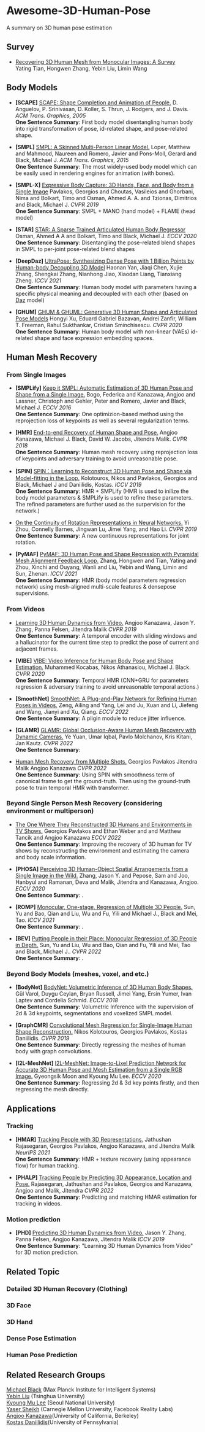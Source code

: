 # Awesome-3D-Human-Pose
A summary on 3D human pose estimation

## Survey
* [Recovering 3D Human Mesh from Monocular Images: A Survey](https://arxiv.org/abs/2203.01923)</br>
Yating Tian, Hongwen Zhang, Yebin Liu, Limin Wang</br>

## Body Models
* **\[SCAPE\]** [SCAPE: Shape Completion and Animation of People.](https://ai.stanford.edu/~drago/Papers/shapecomp.pdf) D. Anguelov, P. Srinivasan, D. Koller, S. Thrun, J. Rodgers, and J. Davis. *ACM Trans. Graphics, 2005* </br>
**One Sentence Summary**: First body model disentangling human body into rigid transformation of pose, id-related shape, and pose-related shape.

* **\[SMPL\]** [SMPL: A Skinned Multi-Person Linear Model.](https://smpl.is.tue.mpg.de) Loper, Matthew and Mahmood, Naureen and Romero, Javier and Pons-Moll, Gerard and Black, Michael J. *ACM Trans. Graphics, 2015* </br>
**One Sentence Summary**: The most widely-used body model which can be easily used in rendering engines for animation (with bones).

* **\[SMPL-X\]** [Expressive Body Capture: 3D Hands, Face, and Body from a Single Image](https://smpl-x.is.tue.mpg.de/) Pavlakos, Georgios and Choutas, Vasileios and Ghorbani, Nima and Bolkart, Timo and Osman, Ahmed A. A. and Tzionas, Dimitrios and Black, Michael J. *CVPR 2019* </br>
**One Sentence Summary**: SMPL + MANO (hand model) + FLAME (head model)

* **\[STAR\]** [STAR: A Sparse Trained Articulated Human Body Regressor](https://star.is.tue.mpg.de) Osman, Ahmed A A and Bolkart, Timo and Black, Michael J. *ECCV 2020* </br>
**One Sentence Summary**: Disentangling the pose-related blend shapes in SMPL to per-joint pose-related blend shapes

* **\[DeepDaz\]** [UltraPose: Synthesizing Dense Pose with 1 Billion Points by Human-body Decoupling 3D Model](https://github.com/MomoAILab/ultrapose) Haonan Yan, Jiaqi Chen, Xujie Zhang, Shengkai Zhang, Nianhong Jiao, Xiaodan Liang, Tianxiang Zheng. *ICCV 2021* </br>
**One Sentence Summary**: Human body model with parameters having a specific physical meaning and decoupled with each other (based on [Daz](https://www.daz3d.com/) model)

* **\[GHUM\]** [GHUM & GHUML: Generative 3D Human Shape and Articulated Pose Models](https://openaccess.thecvf.com/content_CVPR_2020/papers/Xu_GHUM__GHUML_Generative_3D_Human_Shape_and_Articulated_Pose_CVPR_2020_paper.pdf) Hongyi Xu, Eduard Gabriel Bazavan, Andrei Zanfir, William T. Freeman, Rahul Sukthankar, Cristian Sminchisescu. *CVPR 2020* </br>
**One Sentence Summary**: Human body model with non-linear (VAEs) id-related shape and face expression embedding spaces.

## Human Mesh Recovery

### From Single Images

* **\[SMPLify\]** [Keep it SMPL: Automatic Estimation of 3D Human Pose and Shape from a Single Image.](https://smplify.is.tue.mpg.de) Bogo, Federica and Kanazawa, Angjoo and Lassner, Christoph and Gehler, Peter and Romero, Javier and Black, Michael J. *ECCV 2016* </br>
**One Sentence Summary**: One optimizion-based method using the reprojection loss of keypoints as well as several regularization terms.

* **\[HMR\]** [End-to-end Recovery of Human Shape and Pose.](https://openaccess.thecvf.com/content_cvpr_2018/papers/Kanazawa_End-to-End_Recovery_of_CVPR_2018_paper.pdf) Angjoo Kanazawa, Michael J. Black, David W. Jacobs, Jitendra Malik. *CVPR 2018* </br>
**One Sentence Summary**: Human mesh recovery using reprojection loss of keypoints and adversary training to avoid unreasonable pose.

* **\[SPIN\]** [SPIN：Learning to Reconstruct 3D Human Pose and Shape via Model-fitting in the Loop.](https://openaccess.thecvf.com/content_ICCV_2019/papers/Kolotouros_Learning_to_Reconstruct_3D_Human_Pose_and_Shape_via_Model-Fitting_ICCV_2019_paper.pdf) Kolotouros, Nikos and Pavlakos, Georgios and Black, Michael J and Daniilidis, Kostas. *ICCV 2019* </br>
**One Sentence Summary**: HMR + SMPLify (HMR is used to inilize the body model parameters & SMPLify is used to refine these parameters. The refined parameters are further used as the surpervision for the network.)

* [On the Continuity of Rotation Representations in Neural Networks.](https://openaccess.thecvf.com/content_CVPR_2019/papers/Zhou_On_the_Continuity_of_Rotation_Representations_in_Neural_Networks_CVPR_2019_paper.pdf) Yi Zhou, Connelly Barnes, Jingwan Lu, Jimei Yang, and Hao Li. *CVPR 2019* </br>
**One Sentence Summary**: A new continuous representations for joint rotation.

* **\[PyMAF\]** [PyMAF: 3D Human Pose and Shape Regression with Pyramidal Mesh Alignment Feedback Loop.](https://github.com/HongwenZhang/PyMAF) Zhang, Hongwen and Tian, Yating and Zhou, Xinchi and Ouyang, Wanli and Liu, Yebin and Wang, Limin and Sun, Zhenan. *ICCV 2021* </br>
**One Sentence Summary**: HMR (body model parameters regression network) using mesh-aligned multi-scale features & densepose supervisions.


### From Videos 

* [Learning 3D Human Dynamics from Video.](https://openaccess.thecvf.com/content_CVPR_2019/papers/Kanazawa_Learning_3D_Human_Dynamics_From_Video_CVPR_2019_paper.pdf) Angjoo Kanazawa, Jason Y. Zhang, Panna Felsen, Jitendra Malik *CVPR 2019* </br>
**One Sentence Summary**: A temporal encoder with sliding windows and a hallucinator for the current time step to predict the pose of current and adjacent frames. 

* **\[VIBE\]** [VIBE: Video Inference for Human Body Pose and Shape Estimation.](https://openaccess.thecvf.com/content_CVPR_2020/papers/Kocabas_VIBE_Video_Inference_for_Human_Body_Pose_and_Shape_Estimation_CVPR_2020_paper.pdf) Muhammed Kocabas, Nikos Athanasiou, Michael J. Black. *CVPR 2020* </br>
**One Sentence Summary**: Temporal HMR (CNN+GRU for parameters regression & adversary training to avoid unreasonable temporal actions.)

* **\[SmoothNet\]** [SmoothNet: A Plug-and-Play Network for Refining Human Poses in Videos.](https://github.com/cure-lab/SmoothNet) Zeng, Ailing and Yang, Lei and Ju, Xuan and Li, Jiefeng and Wang, Jianyi and Xu, Qiang. *ECCV 2022* </br>
**One Sentence Summary**: A pligin module to reduce jitter influence.

* **\[GLAMR\]** [GLAMR: Global Occlusion-Aware Human Mesh Recovery with Dynamic Cameras.](https://github.com/NVlabs/GLAMR) Ye Yuan, Umar Iqbal, Pavlo Molchanov, Kris Kitani, Jan Kautz. *CVPR 2022* </br>
**One Sentence Summary**: 

* [Human Mesh Recovery from Multiple Shots.](https://geopavlakos.github.io/multishot/) Georgios Pavlakos Jitendra Malik Angjoo Kanazawa *CVPR 2022* </br>
**One Sentence Summary**: Using SPIN with smoothness term of canonical frame to get the ground-truth. Then using the ground-truth pose to train temporal HMR with transformer.


### Beyond Single Person Mesh Recovery (considering environment or multiperson)

* [The One Where They Reconstructed 3D Humans and Environments in TV Shows.](https://ethanweber.me/sitcoms3D/) Georgios Pavlakos and Ethan Weber and and Matthew Tancik and Angjoo Kanazawa *ECCV 2022* </br>
**One Sentence Summary**: Improving the recovery of 3D human for TV shows by reconstructing the environment and estimating the camera and body scale information.

 * **\[PHOSA\]** [Perceiving 3D Human-Object Spatial Arrangements from a Single Image in the Wild.](https://jasonyzhang.com/phosa/) Zhang, Jason Y. and Pepose, Sam and Joo, Hanbyul and Ramanan, Deva and Malik, Jitendra and Kanazawa, Angjoo. *ECCV 2020* </br>
**One Sentence Summary**: . 

 * **\[ROMP\]** [Monocular, One-stage, Regression of Multiple 3D People.](https://github.com/Arthur151/ROMP) Sun, Yu and Bao, Qian and Liu, Wu and Fu, Yili and Michael J., Black and Mei, Tao. *ICCV 2021* </br>
**One Sentence Summary**: .

 * **\[BEV\]** [Putting People in their Place: Monocular Regression of 3D People in Depth.](https://arthur151.github.io/BEV/BEV.html) Sun, Yu and Liu, Wu and Bao, Qian and Fu, Yili and Mei, Tao and Black, Michael J.. *CVPR 2022* </br>
**One Sentence Summary**: .


### Beyond Body Models (meshes, voxel, and etc.)

* **\[BodyNet\]** [BodyNet: Volumetric Inference of 3D Human Body Shapes.](https://github.com/gulvarol/bodynet) Gül Varol, Duygu Ceylan, Bryan Russell, Jimei Yang, Ersin Yumer, Ivan Laptev and Cordelia Schmid. *ECCV 2018* </br>
**One Sentence Summary**: Volumetric Inference with the supervision of 2d & 3d keypoints, segmentations and voxelized SMPL model.

* **\[GraphCMR\]** [Convolutional Mesh Regression for Single-Image Human Shape Reconstruction.](https://github.com/nkolot/GraphCMR) Nikos Kolotouros, Georgios Pavlakos, Kostas Daniilidis. *CVPR 2019* </br>
**One Sentence Summary**: Directly regressing the meshes of human body with graph convolutions.

* **\[I2L-MeshNet\]** [I2L-MeshNet: Image-to-Lixel Prediction Network for Accurate 3D Human Pose and Mesh Estimation from a Single RGB Image.](https://github.com/mks0601/I2L-MeshNet_RELEASE) Gyeongsik Moon and Kyoung Mu Lee. *ECCV 2020* </br>
**One Sentence Summary**: Regressing 2d & 3d key points firstly, and then regressing the mesh directly.


## Applications

### Tracking
* **\[HMAR\]** [Tracking People with 3D Representations.](http://people.eecs.berkeley.edu/~jathushan/T3DP/) Jathushan Rajasegaran, Georgios Pavlakos, Angjoo Kanazawa, and Jitendra Malik *NeurIPS 2021* </br>
**One Sentence Summary**: HMR + texture recovery (using appearance flow) for human tracking. 

* **\[PHALP\]** [Tracking People by Predicting 3D Appearance, Location and Pose.](http://people.eecs.berkeley.edu/~jathushan/PHALP/) Rajasegaran, Jathushan and Pavlakos, Georgios and Kanazawa, Angjoo and Malik, Jitendra *CVPR 2022* </br>
**One Sentence Summary**: Predicting and matching HMAR estimation for tracking in videos. 

### Motion prediction
* **\[PHD\]** [Predicting 3D Human Dynamics from Video.](https://openaccess.thecvf.com/content_ICCV_2019/papers/Zhang_Predicting_3D_Human_Dynamics_From_Video_ICCV_2019_paper.pdf) Jason Y. Zhang, Panna Felsen, Angjoo Kanazawa, Jitendra Malik *ICCV 2019* </br>
**One Sentence Summary**: "Learning 3D Human Dynamics from Video" for 3D motion prediction.


## Related Topic
### Detailed 3D Human Recovery (Clothing)
### 3D Face
### 3D Hand 
### Dense Pose Estimation
### Human Pose Prediction

## Related Research Groups
[Michael Black](http://ps.is.mpg.de) (Max Planck Institute for Intelligent Systems) </br>
[Yebin Liu](http://www.liuyebin.com) (Tsinghua University) </br>
[Kyoung Mu Lee](https://cv.snu.ac.kr/index.php/~kmlee/) (Seoul National University) </br>
[Yaser Sheikh](https://scholar.google.com/citations?user=Yd4KvooAAAAJ&hl=en) (Carnegie Mellon University, Facebook Reality Labs) </br>
[Angjoo Kanazawa](https://people.eecs.berkeley.edu/~kanazawa/)(University of California, Berkeley) </br>
[Kostas Daniilidis](http://www.cis.upenn.edu/~kostas)(University of Pennsylvania) </br>

